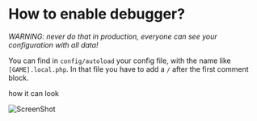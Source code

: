 # How to enable debugger?

_WARNING: never do that in production, everyone can see your configuration with all data!_

You can find in `config/autoload` your config file, with the name like `[GAME].local.php`.
In that file you have to add a `/` after the first comment block.

how it can look

![ScreenShot](https://raw.githubusercontent.com/kokspflanze/PServerCMS/master/docs/images/DEBUGGER-CONFIG.png)